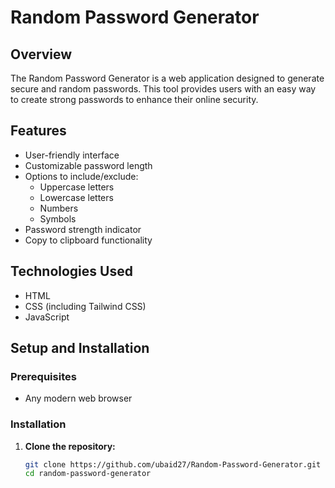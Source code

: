 # Random Password Generator

## Overview
The Random Password Generator is a web application designed to generate secure and random passwords. This tool provides users with an easy way to create strong passwords to enhance their online security.

## Features
- User-friendly interface
- Customizable password length
- Options to include/exclude:
  - Uppercase letters
  - Lowercase letters
  - Numbers
  - Symbols
- Password strength indicator
- Copy to clipboard functionality

## Technologies Used
- HTML
- CSS (including Tailwind CSS)
- JavaScript

## Setup and Installation

### Prerequisites
- Any modern web browser

### Installation
1. **Clone the repository:**
   ```sh
   git clone https://github.com/ubaid27/Random-Password-Generator.git
   cd random-password-generator
